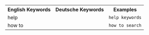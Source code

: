 
<table class="tg">
  <tr>
    <th class="tg-k64o">English Keywords</th>
    <th class="tg-k64o">Deutsche Keywords</th>
    <th class="tg-k64o">Examples</th>
  </tr>
  <tr>
    <td class="tg-dc35">help</td>
    <td class="tg-dc35"></td>
    <td class="tg-dc35"><code>help keywords</code></td>
  </tr>
  <tr>
    <td class="tg-us36">how to</td>
    <td class="tg-us36"></td>
    <td class="tg-us36"><code>how to search</code></td>
  </tr>
</table>
